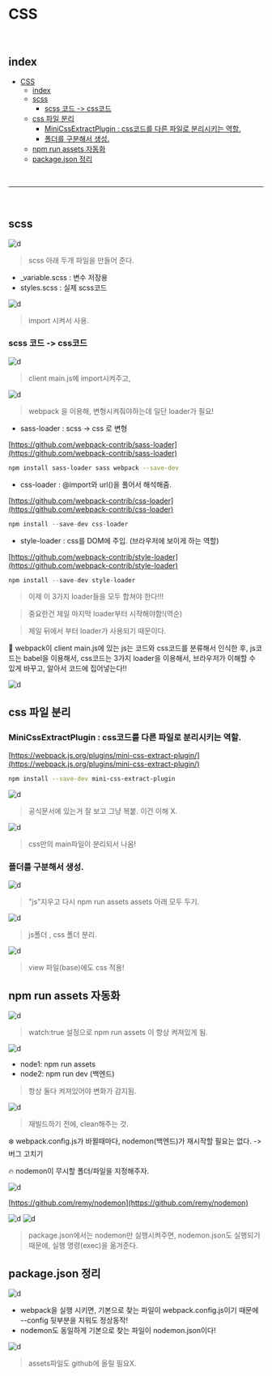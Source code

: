 # CSS

<br>

## index

<!-- TOC -->

- [CSS](#css)
  - [index](#index)
  - [scss](#scss)
    - [scss 코드 -> css코드](#scss-코드---css코드)
  - [css 파일 분리](#css-파일-분리)
    - [MiniCssExtractPlugin : css코드를 다른 파일로 분리시키는 역할.](#minicssextractplugin--css코드를-다른-파일로-분리시키는-역할)
    - [폴더를 구분해서 생성.](#폴더를-구분해서-생성)
  - [npm run assets 자동화](#npm-run-assets-자동화)
  - [package.json 정리](#packagejson-정리)

<!-- /TOC -->

<br>


---

<br>






## scss

![d](/Image/Express/w26.PNG)

> scss 아래 두개 파일을 만들어 준다.
* _variable.scss : 변수 저장용
* styles.scss : 실제 scss코드

![d](/Image/Express/w27.PNG)

> import 시켜서 사용.

### scss 코드 -> css코드

![d](/Image/Express/w28.PNG)

> client main.js에 import시켜주고,

![d](/Image/Express/w29.PNG)

> webpack 을 이용해, 변형시켜줘야하는데 일단 loader가 필요!

* sass-loader : scss -> css 로 변형

[https://github.com/webpack-contrib/sass-loader](https://github.com/webpack-contrib/sass-loader)

```bash
npm install sass-loader sass webpack --save-dev
```

* css-loader : @import와 url()을 풀어서 해석해줌.

[https://github.com/webpack-contrib/css-loader](https://github.com/webpack-contrib/css-loader)

```js
npm install --save-dev css-loader
```

* style-loader : css를 DOM에 주입. (브라우저에 보이게 하는 역할)

[https://github.com/webpack-contrib/style-loader](https://github.com/webpack-contrib/style-loader)

```js
npm install --save-dev style-loader
```

> 이제 이 3가지 loader들을 모두 합쳐야 한다!!!

> 중요한건 제일 마지막 loader부터 시작해야함!(역순)

> 제일 뒤에서 부터 loader가 사용되기 때문이다.

🙌 webpack이 client main.js에 있는 js는 코드와 css코드를 분류해서 인식한 후, js코드는 babel을 이용해서, css코드는 3가지 loader을 이용해서, 브라우저가 이해할 수 있게 바꾸고, 알아서 코드에 집어넣는다!!

![d](/Image/Express/w30.PNG)



## css 파일 분리

### MiniCssExtractPlugin : css코드를 다른 파일로 분리시키는 역할.

[https://webpack.js.org/plugins/mini-css-extract-plugin/](https://webpack.js.org/plugins/mini-css-extract-plugin/)

```bash
npm install --save-dev mini-css-extract-plugin
```
![d](/Image/Express/w31.PNG)

> 공식문서에 있는거 잘 보고 그냥 복붙. 이건 이해 X.

![d](/Image/Express/w32.PNG)

> css만의 main파일이 분리되서 나옴!

### 폴더를 구분해서 생성.

![d](/Image/Express/w33.PNG)

> "js"지우고 다시 npm run assets
> assets 아래 모두 두기.

![d](/Image/Express/w34.PNG)

> js폴더 , css 폴더 분리.


![d](/Image/Express/w35.PNG)

> view 파일(base)에도 css 적용!



## npm run assets 자동화

![d](/Image/Express/w36.PNG)

> watch:true 설정으로 npm run assets 이 항상 켜져있게 됨.


![d](/Image/Express/w37.PNG)

* node1: npm run assets
* node2: npm run dev (백엔드)

> 항상 둘다 켜져있어야 변화가 감지됨.

![d](/Image/Express/w38.PNG)

> 재빌드하기 전에, clean해주는 것.


❄️ webpack.config.js가 바뀔때마다, nodemon(백엔드)가 재시작할 필요는 없다.
-> 버그 고치기

🔥 nodemon이 무시할 폴더/파일을 지정해주자.

![d](/Image/Express/w39.PNG)


[https://github.com/remy/nodemon](https://github.com/remy/nodemon)


![d](/Image/Express/w40.PNG)
![d](/Image/Express/w41.PNG)

> package.json에서는 nodemon만 실행시켜주면, nodemon.json도 실행되기 때문에, 실행 명령(exec)을 옮겨준다.


## package.json 정리

![d](/Image/Express/w42.PNG)

* webpack을 실행 시키면, 기본으로 찾는 파일이 webpack.config.js이기 때문에 --config 뒷부분을 지워도 정상동작!
* nodemon도 동일하게 기본으로 찾는 파일이 nodemon.json이다!




![d](/Image/Express/w43.PNG)

> assets파일도 github에 올릴 필요X.
















